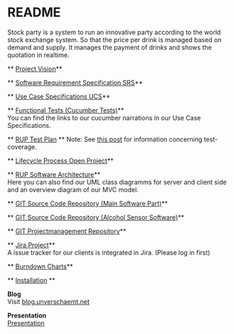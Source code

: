 # README #
Stock party is a system to run an innovative party according to the world stock exchange system. So that the price per drink is managed based on demand and supply. It manages the payment of drinks and shows the quotation in realtime.    
    
** [Project Vision](https://github.com/unverschaemt/stockparty-projektmanagement/blob/master/vision.md)**   
    
** [Software Requirement Specification SRS](https://github.com/unverschaemt/stockparty-projektmanagement/blob/master/srs.md)**   
  
** [Use Case Specifications UCS](https://github.com/unverschaemt/stockparty-projektmanagement/blob/master/srs.md#markdown-header-31-functionality)**   
  
** [Functional Tests (Cucumber Tests)](https://github.com/unverschaemt/stockparty-projektmanagement/blob/master/srs.md#markdown-header-31-functionality)**     
You can find the links to our cucumber narrations in our Use Case Specifications.


** [RUP Test Plan](https://github.com/unverschaemt/stockparty-projektmanagement/blob/master/rup.md) **
Note: See [this post](http://blog.unverschaemt.net/post/119357652334/test-coverage) for information concerning test-coverage.  
  
** [Lifecycle Process Open Project](http://op.it.dh-karlsruhe.de/projects/stockparty)**   
  
** [RUP Software Architecture](https://github.com/unverschaemt/stockparty-projektmanagement/blob/master/rup.md)**   
Here you can also find our UML class diagramms for server and client side and an overview diagram of our MVC model.
    
** [GIT Source Code Repository (Main Software Part)](https://github.com/unverschaemt/stockparty)**   
    
** [GIT Source Code Repository (Alcohol Sensor Software)](https://github.com/unverschaemt/stockparty-arduino)**   
    
** [GIT Projectmanagement Repository](https://github.com/unverschaemt/stockparty-projektmanagement)**   
    
** [Jira Project](http://server.unverschaemt.net:8080/browse/SP/)**   
A issue tracker for our clients is integrated in Jira. (Please log in first)
   
** [Burndown Charts](https://github.com/unverschaemt/stockparty-projektmanagement/blob/master/Burndown.md)**   

** [Installation](http://blog.unverschaemt.net/post/123140186654/installation-vmware) **     

**Blog**    
Visit [blog.unverschaemt.net](http://blog.unverschaemt.net)   

**Presentation**   
[Presentation](https://github.com/unverschaemt/stockparty-projektmanagement/blob/master/StockPartyPresentation.pdf)

